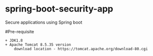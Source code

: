 # spring-boot-security-app
Secure applications using Spring boot

#Pre-requisite

	+ JDK1.8
	+ Apache Tomcat 8.5.35 version
		download location - https://tomcat.apache.org/download-80.cgi
